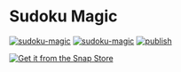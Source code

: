 # Sudoku Magic

[![sudoku-magic](https://snapcraft.io/sudoku-magic/badge.svg)](https://snapcraft.io/sudoku-magic)
[![sudoku-magic](https://snapcraft.io/sudoku-magic/trending.svg?name=0)](https://snapcraft.io/sudoku-magic)
[![publish](https://github.com/silentdusk/sudoku-magic/actions/workflows/publish.yml/badge.svg)](https://github.com/silentdusk/sudoku-magic/actions/workflows/publish.yml)

[![Get it from the Snap Store](https://snapcraft.io/en/light/install.svg)](https://snapcraft.io/sudoku-magic)
